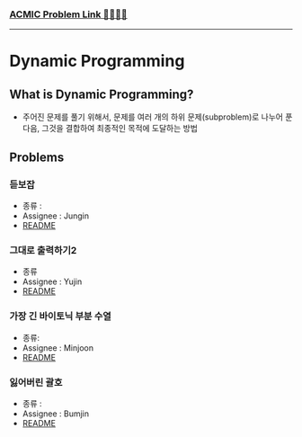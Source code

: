 ### [ACMIC Problem Link 👨‍💻👩‍💻](https://www.acmicpc.net/group/practice/9719/1)

---

# Dynamic Programming

## What is Dynamic Programming?

* 주어진 문제를 풀기 위해서, 문제를 여러 개의 하위 문제(subproblem)로 나누어 푼 다음, 그것을 결합하여 최종적인 목적에 도달하는 방법


## Problems

### 듣보잡

* 종류 : 
* Assignee : Jungin
* [README]()

### 그대로 출력하기2

* 종류
* Assignee : Yujin
* [README]()


### 가장 긴 바이토닉 부분 수열

* 종류:
* Assignee : Minjoon 
* [README](problems/가장긴바이토닉수열)

### 잃어버린 괄호

* 종류 : 
* Assignee : Bumjin
* [README](problems/잃어버린괄호)
